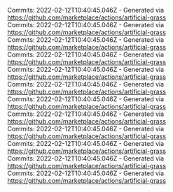 Commits: 2022-02-12T10:40:45.046Z - Generated via https://github.com/marketplace/actions/artificial-grass
<br>
Commits: 2022-02-12T10:40:45.046Z - Generated via https://github.com/marketplace/actions/artificial-grass
<br>
Commits: 2022-02-12T10:40:45.046Z - Generated via https://github.com/marketplace/actions/artificial-grass
<br>
Commits: 2022-02-12T10:40:45.046Z - Generated via https://github.com/marketplace/actions/artificial-grass
<br>
Commits: 2022-02-12T10:40:45.046Z - Generated via https://github.com/marketplace/actions/artificial-grass
<br>
Commits: 2022-02-12T10:40:45.046Z - Generated via https://github.com/marketplace/actions/artificial-grass
<br>
Commits: 2022-02-12T10:40:45.046Z - Generated via https://github.com/marketplace/actions/artificial-grass
<br>
Commits: 2022-02-12T10:40:45.046Z - Generated via https://github.com/marketplace/actions/artificial-grass
<br>
Commits: 2022-02-12T10:40:45.046Z - Generated via https://github.com/marketplace/actions/artificial-grass
<br>
Commits: 2022-02-12T10:40:45.046Z - Generated via https://github.com/marketplace/actions/artificial-grass
<br>
Commits: 2022-02-12T10:40:45.046Z - Generated via https://github.com/marketplace/actions/artificial-grass
<br>
Commits: 2022-02-12T10:40:45.046Z - Generated via https://github.com/marketplace/actions/artificial-grass
<br>
